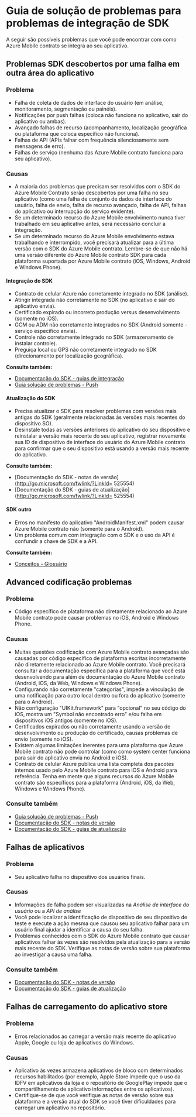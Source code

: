 <properties 
   pageTitle="Azure contrato móvel guia - SDK de solução de problemas" 
   description="Solucionar problemas de integração de SDK no contrato de celular do Azure" 
   services="mobile-engagement" 
   documentationCenter="" 
   authors="piyushjo" 
   manager="dwrede" 
   editor=""/>

<tags
   ms.service="mobile-engagement"
   ms.devlang="na"
   ms.topic="article"
   ms.tgt_pltfrm="mobile-multiple"
   ms.workload="mobile" 
   ms.date="08/19/2016"
   ms.author="piyushjo"/>

# <a name="troubleshooting-guide-for-sdk-integration-issues"></a>Guia de solução de problemas para problemas de integração de SDK

A seguir são possíveis problemas que você pode encontrar com como Azure Mobile contrato se integra ao seu aplicativo.

## <a name="sdk-issues-discovered-by-a-failure-in-another-area-of-your-application"></a>Problemas SDK descobertos por uma falha em outra área do aplicativo

### <a name="issue"></a>Problema
- Falha de coleta de dados de interface do usuário (em análise, monitoramento, segmentação ou painéis).
- Notificações por push falhas (coloca não funciona no aplicativo, sair do aplicativo ou ambas).
- Avançado falhas de recurso (acompanhamento, localização geográfica ou plataforma que coloca específico não funciona).
- Falhas de API (APIs falhar com frequência silenciosamente sem mensagens de erro).
- Falhas de serviço (nenhuma das Azure Mobile contrato funciona para seu aplicativo).

### <a name="causes"></a>Causas

- A maioria dos problemas que precisam ser resolvidos com o SDK do Azure Mobile Contrato serão descobertos por uma falha no seu aplicativo (como uma falha de conjunto de dados de interface do usuário, falha de envio, falha de recurso avançado, falha de API, falhas do aplicativo ou interrupção do serviço evidente).  
- Se um determinado recurso do Azure Mobile envolvimento nunca tiver trabalhado em seu aplicativo antes, será necessário concluir a integração. 
- Se um determinado recurso do Azure Mobile envolvimento estava trabalhando e interrompido, você precisará atualizar para a última versão com o SDK do Azure Mobile contrato. Lembre-se de que não há uma versão diferente do Azure Mobile contrato SDK para cada plataforma suportada por Azure Mobile contrato (iOS, Windows, Android e Windows Phone).

#### <a name="sdk-integration"></a>Integração do SDK

- Contrato de celular Azure não corretamente integrado no SDK (análise).
- Atingir integrada não corretamente no SDK (no aplicativo e sair do aplicativo envia).
- Certificado expirado ou incorreto produção versus desenvolvimento (somente no iOS).
- GCM ou ADM não corretamente integrados no SDK (Android somente - serviço específico envia).
- Controle não corretamente integrado no SDK (armazenamento de instalar controle).
- Preguiça local ou GPS não corretamente integrado no SDK (direcionamento por localização geográfica).


**Consulte também:**

- [Documentação do SDK - guias de integração][Link 5] 
- [Guia solução de problemas - Push][Link 23]

#### <a name="sdk-upgrade"></a>Atualização do SDK

- Precisa atualizar o SDK para resolver problemas com versões mais antigas do SDK (geralmente relacionadas às versões mais recentes do dispositivo SO).
- Desinstale todas as versões anteriores do aplicativo do seu dispositivo e reinstalar a versão mais recente do seu aplicativo, registrar novamente sua ID de dispositivo de interface do usuário do Azure Mobile contrato para confirmar que o seu dispositivo está usando a versão mais recente do aplicativo.

**Consulte também:**

- [Documentação do SDK - notas de versão](http://go.microsoft.com/fwlink/?LinkId= 525554) 
- [Documentação do SDK - guias de atualização](http://go.microsoft.com/fwlink/?LinkId= 525554)

#### <a name="sdk-other"></a>SDK outro

- Erros no manifesto do aplicativo "AndroidManifest.xml" podem causar Azure Mobile contrato não (somente para o Android).
- Um problema comum com integração com o SDK e o uso da API é confundir a chave de SDK e a API.

**Consulte também:**

- [Conceitos - Glossário][Link 6]

## <a name="advanced-coding-issues"></a>Advanced codificação problemas

### <a name="issue"></a>Problema
-  Código específico de plataforma não diretamente relacionado ao Azure Mobile contrato pode causar problemas no iOS, Android e Windows Phone.

### <a name="causes"></a>Causas

- Muitas questões codificação com Azure Mobile contrato avançadas são causadas por código específico de plataforma escritas incorretamente não diretamente relacionado ao Azure Mobile contrato. Você precisará consultar a documentação específica para a plataforma que você está desenvolvendo para além de documentação do Azure Mobile contrato (Android, iOS, da Web, Windows e Windows Phone).
- Configurando não corretamente "categorias", impede a vinculação de uma notificação para outro local dentro ou fora do aplicativo (somente para o Android). 
- Não configuração "UIKit.framework" para "opcional" no seu código do iOS, mostra um "Symbol não encontrado erro" e/ou falha em dispositivos iOS antigos (somente no iOS).
- Certificados expirados ou não corretamente usando a versão de desenvolvimento ou produção do certificado, causas problemas de envio (somente no iOS).
- Existem algumas limitações inerentes para uma plataforma que Azure Mobile contrato não pode controlar (como como system center funciona para sair do aplicativo envia no Android e iOS).
- Contrato de celular Azure publica uma lista completa dos pacotes internos usado pelo Azure Mobile contrato para iOS e Android para referência. Tenha em mente que alguns recursos do Azure Mobile contrato são específicos para a plataforma (Android, iOS, da Web, Windows e Windows Phone).

### <a name="see-also"></a>Consulte também

 - [Guia solução de problemas - Push][Link 23] 
 - [Documentação do SDK - notas de versão][Link 5]
 - [Documentação do SDK - guias de atualização][Link 5]

## <a name="application-crashes"></a>Falhas de aplicativos

### <a name="issue"></a>Problema
- Seu aplicativo falha no dispositivo dos usuários finais.

### <a name="causes"></a>Causas

- Informações de falha podem ser visualizadas na *Análise de interface do usuário* ou a *API de análise*
- Você pode localizar a identificação de dispositivo de seu dispositivo de teste e execute a ação mesma que causou seu aplicativo falhar para um usuário final ajudar a identificar a causa do seu falha.
- Problemas conhecidos com o SDK do Azure Mobile contrato que causar aplicativos falhar às vezes são resolvidos pela atualização para a versão mais recente do SDK. Verifique as notas de versão sobre sua plataforma ao investigar a causa uma falha.

### <a name="see-also"></a>Consulte também

- [Documentação do SDK - notas de versão][Link 5]
- [Documentação do SDK - guias de atualização][Link 5]

## <a name="app-store-upload-failures"></a>Falhas de carregamento do aplicativo store

### <a name="issue"></a>Problema
- Erros relacionados ao carregar a versão mais recente do aplicativo Apple, Google ou loja de aplicativos do Windows.

### <a name="causes"></a>Causas

- Aplicativo às vezes armazena aplicativos de bloco com determinados recursos habilitados (por exemplo, Apple Store impede que o uso da IDFV em aplicativos da loja e o repositório de GooglePlay impede que o compartilhamento de aplicativo informações entre os aplicativos). 
- Certifique-se de que você verifique as notas de versão sobre sua plataforma e a versão atual do SDK se você tiver dificuldades para carregar um aplicativo no repositório.

<!--Link references-->
[Link 1]: mobile-engagement-user-interface.md
[Link 2]: mobile-engagement-troubleshooting-guide.md
[Link 3]: mobile-engagement-how-tos.md
[Link 4]: http://go.microsoft.com/fwlink/?LinkID=525553
[Link 5]: http://go.microsoft.com/fwlink/?LinkID=525554
[Link 6]: http://go.microsoft.com/fwlink/?LinkId=525555
[Link 7]: https://account.windowsazure.com/PreviewFeatures
[Link 8]: https://social.msdn.microsoft.com/Forums/azure/en-US/home?forum=azuremobileengagement
[Link 9]: http://azure.microsoft.com/en-us/services/mobile-engagement/
[Link 10]: http://azure.microsoft.com/en-us/documentation/services/mobile-engagement/
[Link 11]: http://azure.microsoft.com/en-us/pricing/details/mobile-engagement/
[Link 12]: mobile-engagement-user-interface-navigation.md
[Link 13]: mobile-engagement-user-interface-home.md
[Link 14]: mobile-engagement-user-interface-my-account.md
[Link 15]: mobile-engagement-user-interface-analytics.md
[Link 16]: mobile-engagement-user-interface-monitor.md
[Link 17]: mobile-engagement-user-interface-reach.md
[Link 18]: mobile-engagement-user-interface-segments.md
[Link 19]: mobile-engagement-user-interface-dashboard.md
[Link 20]: mobile-engagement-user-interface-settings.md
[Link 21]: mobile-engagement-troubleshooting-guide-analytics.md
[Link 22]: mobile-engagement-troubleshooting-guide-apis.md
[Link 23]: mobile-engagement-troubleshooting-guide-push-reach.md
[Link 24]: mobile-engagement-troubleshooting-guide-service.md
[Link 25]: mobile-engagement-troubleshooting-guide-sdk.md
[Link 26]: mobile-engagement-troubleshooting-guide-sr-info.md
[Link 27]: mobile-engagement-user-interface-reach-campaign.md
[Link 28]: mobile-engagement-user-interface-reach-criterion.md
[Link 29]: mobile-engagement-user-interface-reach-content.md
 
